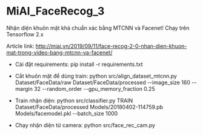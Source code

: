 # MiAI_FaceRecog_3
Nhận diện khuôn mặt khá chuẩn xác bằng MTCNN và Facenet!
Chạy trên Tensorflow 2.x

Article link: http://miai.vn/2019/09/11/face-recog-2-0-nhan-dien-khuon-mat-trong-video-bang-mtcnn-va-facenet/

- Cài đặt requirements: 
pip install -r requirements.txt

- Cắt khuôn mặt để dùng train: 
python src/align_dataset_mtcnn.py  Dataset/FaceData/raw Dataset/FaceData/processed --image_size 160 --margin 32  --random_order --gpu_memory_fraction 0.25

- Train nhận diện: 
python src/classifier.py TRAIN Dataset/FaceData/processed Models/20180402-114759.pb Models/facemodel.pkl --batch_size 1000

- Chạy nhận diện từ camera: 
python src/face_rec_cam.py 
